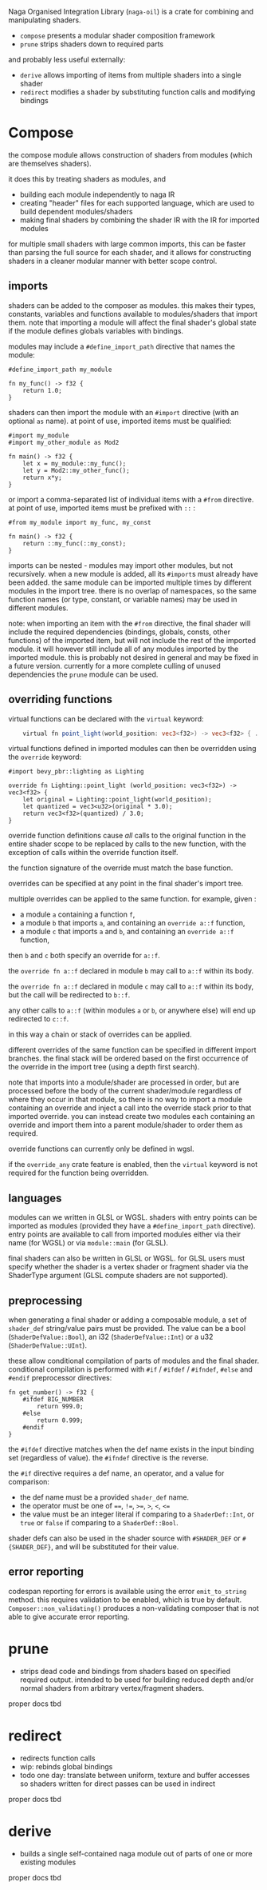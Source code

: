 Naga Organised Integration Library (`naga-oil`) is a crate for combining and manipulating shaders.

- `compose` presents a modular shader composition framework
- `prune` strips shaders down to required parts

and probably less useful externally:
- `derive` allows importing of items from multiple shaders into a single shader
- `redirect` modifies a shader by substituting function calls and modifying bindings

# Compose

the compose module allows construction of shaders from modules (which are themselves shaders).

it does this by treating shaders as modules, and 
- building each module independently to naga IR
- creating "header" files for each supported language, which are used to build dependent modules/shaders
- making final shaders by combining the shader IR with the IR for imported modules

for multiple small shaders with large common imports, this can be faster than parsing the full source for each shader, and it allows for constructing shaders in a cleaner modular manner with better scope control.

## imports

shaders can be added to the composer as modules. this makes their types, constants, variables and functions available to modules/shaders that import them. note that importing a module will affect the final shader's global state if the module defines globals variables with bindings.

modules may include a `#define_import_path` directive that names the module:

```wgsl
#define_import_path my_module

fn my_func() -> f32 {
	return 1.0;
}
```

shaders can then import the module with an `#import` directive (with an optional `as` name). at point of use, imported items must be qualified:

```wgsl
#import my_module
#import my_other_module as Mod2

fn main() -> f32 {
    let x = my_module::my_func();
    let y = Mod2::my_other_func();
    return x*y;
}
```

or import a comma-separated list of individual items with a `#from` directive. at point of use, imported items must be prefixed with `::` :

```wgsl
#from my_module import my_func, my_const

fn main() -> f32 {
    return ::my_func(::my_const);
}
```

imports can be nested - modules may import other modules, but not recursively. when a new module is added, all its `#import`s must already have been added.
the same module can be imported multiple times by different modules in the import tree.
there is no overlap of namespaces, so the same function names (or type, constant, or variable names) may be used in different modules.

note: when importing an item with the `#from` directive, the final shader will include the required dependencies (bindings, globals, consts, other functions) of the imported item, but will not include the rest of the imported module. it will however still include all of any modules imported by the imported module. this is probably not desired in general and may be fixed in a future version. currently for a more complete culling of unused dependencies the `prune` module can be used.

## overriding functions

virtual functions can be declared with the `virtual` keyword:
```glsl
    virtual fn point_light(world_position: vec3<f32>) -> vec3<f32> { ... }
```
virtual functions defined in imported modules can then be overridden using the `override` keyword:

```wgsl
#import bevy_pbr::lighting as Lighting

override fn Lighting::point_light (world_position: vec3<f32>) -> vec3<f32> {
    let original = Lighting::point_light(world_position);
    let quantized = vec3<u32>(original * 3.0);
    return vec3<f32>(quantized) / 3.0;
}
```

override function definitions cause *all* calls to the original function in the entire shader scope to be replaced by calls to the new function, with the exception of calls within the override function itself.

the function signature of the override must match the base function. 

overrides can be specified at any point in the final shader's import tree. 

multiple overrides can be applied to the same function. for example, given :
- a module `a` containing a function `f`, 
- a module `b` that imports `a`, and containing an `override a::f` function, 
- a module `c` that imports `a` and `b`, and containing an `override a::f` function,

then `b` and `c` both specify an override for `a::f`. 

the `override fn a::f` declared in module `b` may call to `a::f` within its body.

the `override fn a::f` declared in module `c` may call to `a::f` within its body, but the call will be redirected to `b::f`.

any other calls to `a::f` (within modules `a` or `b`, or anywhere else) will end up redirected to `c::f`.

in this way a chain or stack of overrides can be applied.

different overrides of the same function can be specified in different import branches. the final stack will be ordered based on the first occurrence of the override in the import tree (using a depth first search). 

note that imports into a module/shader are processed in order, but are processed before the body of the current shader/module regardless of where they occur in that module, so there is no way to import a module containing an override and inject a call into the override stack prior to that imported override. you can instead create two modules each containing an override and import them into a parent module/shader to order them as required.

override functions can currently only be defined in wgsl.

if the `override_any` crate feature is enabled, then the `virtual` keyword is not required for the function being overridden.

## languages

modules can we written in GLSL or WGSL. shaders with entry points can be imported as modules (provided they have a `#define_import_path` directive). entry points are available to call from imported modules either via their name (for WGSL) or via `module::main` (for GLSL).

final shaders can also be written in GLSL or WGSL. for GLSL users must specify whether the shader is a vertex shader or fragment shader via the ShaderType argument (GLSL compute shaders are not supported).

## preprocessing

when generating a final shader or adding a composable module, a set of `shader_def` string/value pairs must be provided. The value can be a bool (`ShaderDefValue::Bool`), an i32 (`ShaderDefValue::Int`) or a u32 (`ShaderDefValue::UInt`).

these allow conditional compilation of parts of modules and the final shader. conditional compilation is performed with `#if` / `#ifdef` / `#ifndef`, `#else` and `#endif` preprocessor directives:

```wgsl
fn get_number() -> f32 {
    #ifdef BIG_NUMBER
        return 999.0;
    #else
        return 0.999;
    #endif
}
```
the `#ifdef` directive matches when the def name exists in the input binding set (regardless of value). the `#ifndef` directive is the reverse.

the `#if` directive requires a def name, an operator, and a value for comparison:
- the def name must be a provided `shader_def` name. 
- the operator must be one of `==`, `!=`, `>=`, `>`, `<`, `<=`
- the value must be an integer literal if comparing to a `ShaderDef::Int`, or `true` or `false` if comparing to a `ShaderDef::Bool`.

shader defs can also be used in the shader source with `#SHADER_DEF` or `#{SHADER_DEF}`, and will be substituted for their value.

## error reporting

codespan reporting for errors is available using the error `emit_to_string` method. this requires validation to be enabled, which is true by default. `Composer::non_validating()` produces a non-validating composer that is not able to give accurate error reporting.

# prune

- strips dead code and bindings from shaders based on specified required output. intended to be used for building reduced depth and/or normal shaders from arbitrary vertex/fragment shaders.

proper docs tbd

# redirect

- redirects function calls
- wip: rebinds global bindings
- todo one day: translate between uniform, texture and buffer accesses so shaders written for direct passes can be used in indirect

proper docs tbd

# derive

- builds a single self-contained naga module out of parts of one or more existing modules

proper docs tbd
